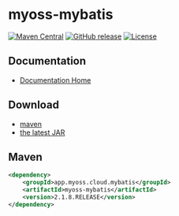 # myoss-mybatis

[![Maven Central](https://img.shields.io/maven-central/v/app.myoss.cloud.mybatis/myoss-mybatis.svg)](https://maven-badges.herokuapp.com/maven-central/app.myoss.cloud.mybatis/myoss-mybatis/)
[![GitHub release](https://img.shields.io/github/release/myoss-cloud/myoss-mybatis.svg)](https://github.com/myoss-cloud/myoss-mybatis/releases)
[![License](https://img.shields.io/badge/license-Apache%202-4EB1BA.svg)](https://www.apache.org/licenses/LICENSE-2.0.html)

## Documentation

- [Documentation Home](https://cloud-docs.myoss.app/myoss-mybatis/readme.html)

## Download

- [maven][1]
- [the latest JAR][2]

[1]: https://repo1.maven.org/maven2/app/myoss/cloud/mybatis/myoss-mybatis/

[2]: https://search.maven.org/remote_content?g=app.myoss.cloud.mybatis&a=myoss-mybatis&v=LATEST

## Maven

```xml
<dependency>
    <groupId>app.myoss.cloud.mybatis</groupId>
    <artifactId>myoss-mybatis</artifactId>
    <version>2.1.8.RELEASE</version>
</dependency>
```
